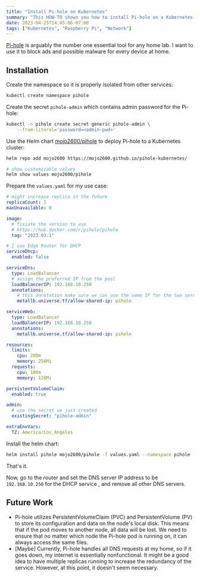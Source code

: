 ```yaml
---
title: "Install Pi-hole on Kubernetes"
summary: "This HOW-TO shows you how to install Pi-hole on a Kubernetes cluster running on Raspberry Pi"
date: 2023-04-25T14:45:06-07:00
tags: ["Kubernetes", "Raspberry Pi", "Network"]
---
```


[Pi-hole]([https://pi-hole.net/](https://pi-hole.net/)) is arguably the number one essential tool for any home lab. I want to use it to block ads and possible malware for every device at home.

## Installation

Create the namespace so it is properly isolated from other services:

```bash
kubectl create namespace pihole
```

Create the secret `pihole-admin` which contains admin password for the Pi-hole:

```bash
kubectl -n pihole create secret generic pihole-admin \
	--from-literal='password=<admin-pwd>'
```

Use the Helm chart [mojo2600/pihole](https://mojo2600.github.io/pihole-kubernetes/) to deploy Pi-hole to a Kubernetes cluster:

```bash
helm repo add mojo2600 https://mojo2600.github.io/pihole-kubernetes/

# show customizable values
helm show values mojo2600/pihole
```

Prepare the `values.yaml` for my use case:

```yaml
# might increase replica in the future
replicaCount: 1
maxUnavailable: 0

image:
  # fixiate the version to use
  # https://hub.docker.com/r/pihole/pihole
  tag: "2023.03.1"

# I use Edge Router for DHCP
serviceDhcp:
  enabled: false

serviceDns:
  type: LoadBalancer
  # assign the preferred IP from the pool
  loadBalancerIP: 192.168.10.250
  annotations:
	# this annotation make sure we can use the same IP for the two services
    metallb.universe.tf/allow-shared-ip: pihole

serviceWeb:
  type: LoadBalancer
  loadBalancerIP: 192.168.10.250
  annotations:
    metallb.universe.tf/allow-shared-ip: pihole

resources:
  limits:
    cpu: 200m
    memory: 256Mi
  requests:
    cpu: 100m
    memory: 128Mi

persistentVolumeClaim:
  enabled: true

admin:
  # use the secret we just created
  existingSecret: "pihole-admin"

extraEnvVars:
  TZ: America/Los_Angeles
```

Install the helm chart:

```bash
helm install pihole mojo2600/pihole -f values.yaml --namespace pihole
```

That's it.

Now, go to the router and set the DNS server IP address to be `192.168.10.250` for the DHCP service , and remove all other DNS servers.

## Future Work

- Pi-hole utilizes PersistentVolumeClaim (PVC) and PersistentVolume (PV) to store its configuration and data on the node's local disk. This means that if the pod moves to another node, all data will be lost. We need to ensure that no matter which node the Pi-hole pod is running on, it can always access the same files.
- [Maybe] Currently, Pi-hole handles all DNS requests at my home, so if it goes down, my internet is essentially nonfunctional. It might be a good idea to have multiple replicas running to increase the redundancy of the service. However, at this point, it doesn't seem necessary.
